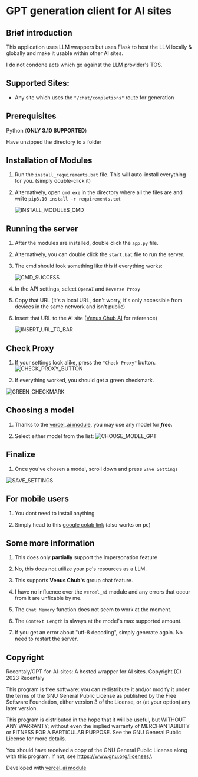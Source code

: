 # GPT generation client for AI sites

## Brief introduction

This application uses LLM wrappers but uses Flask to host the LLM locally & globally and make it usable within other AI sites.

I do not condone acts which go against the LLM provider's TOS.

## Supported Sites:

- Any site which uses the ``"/chat/completions"`` route for generation

## Prerequisites

Python (**ONLY 3.10 SUPPORTED**)

Have unzipped the directory to a folder

## Installation of Modules

1. Run the ``install_requirements.bat`` file. This will auto-install everything for you. (simply double-click it)

2. Alternatively, open ``cmd.exe`` in the directory where all the files are and write ``pip3.10 install -r requirements.txt``
   
   ![INSTALL_MODULES_CMD](https://i.imgur.com/HiIIOQN.jpg)

## Running the server

1. After the modules are installed, double click the ```app.py``` file.

2. Alternatively, you can double click the ``start.bat`` file to run the server.
3. The cmd should look something like this if everything works:
   
   ![CMD_SUCCESS](https://i.imgur.com/kqCpct9.jpg)
4. In the API settings, select ``OpenAI`` and ``Reverse Proxy``
5. Copy that URL (it's a local URL, don't worry, it's only accessible from devices in the same network and isn't public)
6. Insert that URL to the AI site ([Venus Chub AI](https://venus.chub.ai) for reference)

   ![INSERT_URL_TO_BAR](https://i.imgur.com/o1qjELe.png)

## Check Proxy

1. If your settings look alike, press the ``"Check Proxy"`` button. ![CHECK_PROXY_BUTTON](https://i.imgur.com/7L2KqfN.jpg)

2. If everything worked, you should get a green checkmark.

 ![GREEN_CHECKMARK](https://i.imgur.com/RPlhFQZ.png)

## Choosing a model

1. Thanks to the [vercel_ai module](https://github.com/ading2210/vercel-llm-api), you may use any model for ***free.***

2. Select either model from the list: ![CHOOSE_MODEL_GPT](https://i.imgur.com/ePKD0lR.png)

## Finalize

1. Once you've chosen a model, scroll down and press ``Save Settings``

 ![SAVE_SETTINGS](https://i.imgur.com/GKxpx5y.jpg)

## For mobile users

1. You dont need to install anything
   
2. Simply head to this [google colab link](https://colab.research.google.com/drive/1-9EEf1oaEo2IT7COtBVbpE7iKmRUxcQP#scrollTo=gu9v0Iei9vE-) (also works on pc)

## Some more information

1. This does only **partially** support the Impersonation feature

2. No, this does not utilize your pc's resources as a LLM.

3. This supports **Venus Chub's** group chat feature.

4. I have no influence over the ``vercel_ai`` module and any errors that occur from it are unfixable by me.

5. The ``Chat Memory`` function does not seem to work at the moment.

6. The ``Context Length`` is always at the model's max supported amount.

7. If you get an error about "utf-8 decoding", simply generate again. No need to restart the server.

## Copyright

Recentaly/GPT-for-AI-sites: A hosted wrapper for AI sites.
Copyright (C) 2023 Recentaly

This program is free software: you can redistribute it and/or modify
it under the terms of the GNU General Public License as published by
the Free Software Foundation, either version 3 of the License, or
(at your option) any later version.

This program is distributed in the hope that it will be useful,
but WITHOUT ANY WARRANTY; without even the implied warranty of
MERCHANTABILITY or FITNESS FOR A PARTICULAR PURPOSE.  See the
GNU General Public License for more details.

You should have received a copy of the GNU General Public License
along with this program.  If not, see <https://www.gnu.org/licenses/>.

Developed with [vercel_ai module](https://github.com/ading2210/vercel-llm-api)



